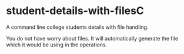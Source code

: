 # student-details-with-filesC
A command line college students details with file handling.

You do not have worry about files. It will automatically generate the file which it would be using in the operations.
